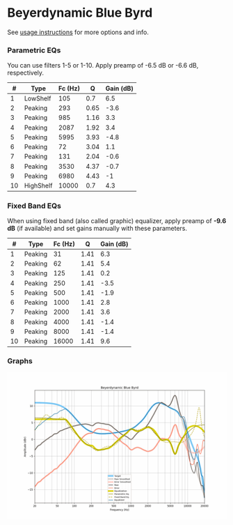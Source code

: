# Beyerdynamic Blue Byrd
See [usage instructions](https://github.com/jaakkopasanen/AutoEq#usage) for more options and info.

### Parametric EQs
You can use filters 1-5 or 1-10. Apply preamp of -6.5 dB or -6.6 dB, respectively.

|   # | Type      |   Fc (Hz) |    Q |   Gain (dB) |
|-----|-----------|-----------|------|-------------|
|   1 | LowShelf  |       105 | 0.7  |         6.5 |
|   2 | Peaking   |       293 | 0.65 |        -3.6 |
|   3 | Peaking   |       985 | 1.16 |         3.3 |
|   4 | Peaking   |      2087 | 1.92 |         3.4 |
|   5 | Peaking   |      5995 | 3.93 |        -4.8 |
|   6 | Peaking   |        72 | 3.04 |         1.1 |
|   7 | Peaking   |       131 | 2.04 |        -0.6 |
|   8 | Peaking   |      3530 | 4.37 |        -0.7 |
|   9 | Peaking   |      6980 | 4.43 |        -1   |
|  10 | HighShelf |     10000 | 0.7  |         4.3 |

### Fixed Band EQs
When using fixed band (also called graphic) equalizer, apply preamp of **-9.6 dB** (if available) and set gains manually with these parameters.

|   # | Type    |   Fc (Hz) |    Q |   Gain (dB) |
|-----|---------|-----------|------|-------------|
|   1 | Peaking |        31 | 1.41 |         6.3 |
|   2 | Peaking |        62 | 1.41 |         5.4 |
|   3 | Peaking |       125 | 1.41 |         0.2 |
|   4 | Peaking |       250 | 1.41 |        -3.5 |
|   5 | Peaking |       500 | 1.41 |        -1.9 |
|   6 | Peaking |      1000 | 1.41 |         2.8 |
|   7 | Peaking |      2000 | 1.41 |         3.6 |
|   8 | Peaking |      4000 | 1.41 |        -1.4 |
|   9 | Peaking |      8000 | 1.41 |        -1.4 |
|  10 | Peaking |     16000 | 1.41 |         9.6 |

### Graphs
![](./Beyerdynamic%20Blue%20Byrd.png)
